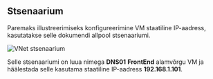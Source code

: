 ## <a name="scenario"></a>Stsenaarium

Paremaks illustreerimiseks konfigureerimine VM staatiline IP-aadress, kasutatakse selle dokumendi allpool stsenaariumi.

![VNet stsenaarium](./media/virtual-networks-static-ip-scenario-include/static-ip-scenario.png)

Selle stsenaariumi on luua nimega **DNS01** **FrontEnd** alamvõrgu VM ja häälestada selle kasutama staatiline IP-aadress **192.168.1.101**.

 